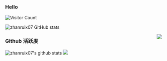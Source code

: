### Hello

![Visitor Count](https://profile-counter.glitch.me/zhanruix07/count.svg)

![zhanruix07 GitHub stats](https://github-readme-stats.vercel.app/api?username=zhanruix07&show_icons=true&theme=radical)






<!--
**zhanruix07/zhanruix07** is a ✨ _special_ ✨ repository because its `README.md` (this file) appears on your GitHub profile.

Here are some ideas to get you started:

- 🔭 I’m currently working on ...
- 🌱 I’m currently learning ...
- 👯 I’m looking to collaborate on ...
- 🤔 I’m looking for help with ...
- 💬 Ask me about ...
- 📫 How to reach me: ...
- 😄 Pronouns: ...
- ⚡ Fun fact: ...
-->

<img align="right" src="https://count.getloli.com/get/@:zhanruix07?theme=rule34">


### Github 活跃度
![zhanruix07's github stats](https://github-readme-stats.vercel.app/api?username=zhanruix07&show_icons=true&theme=vue)
[![](https://activity-graph.herokuapp.com/graph?username=zhanruix07&theme=dracula)](https://github.com/ashutosh00710/github-readme-activity-graph)




